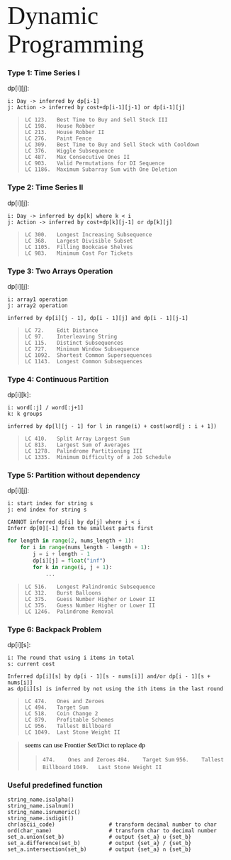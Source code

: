 <span style="font-family:Papyrus; font-size:4em;">Dynamic Programming</span>

### Type 1: Time Series I
dp[i][j]:
```
i: Day -> inferred by dp[i-1]
j: Action -> inferred by cost+dp[i-1][j-1] or dp[i-1][j]
```
>```
> LC 123.   Best Time to Buy and Sell Stock III
> LC 198.   House Robber
> LC 213.   House Robber II
> LC 276.   Paint Fence
> LC 309.   Best Time to Buy and Sell Stock with Cooldown
> LC 376.   Wiggle Subsequence
> LC 487.   Max Consecutive Ones II
> LC 903.   Valid Permutations for DI Sequence
> LC 1186.  Maximum Subarray Sum with One Deletion
>```

### Type 2: Time Series II
dp[i][j]:
```
i: Day -> inferred by dp[k] where k < i
j: Action -> inferred by cost+dp[k][j-1] or dp[k][j]
```
>```
> LC 300.   Longest Increasing Subsequence
> LC 368.   Largest Divisible Subset
> LC 1105.  Filling Bookcase Shelves
> LC 983.   Minimum Cost For Tickets
>```

### Type 3: Two Arrays Operation
dp[i][j]:
```
i: array1 operation
j: array2 operation
```
```
inferred by dp[i][j - 1], dp[i - 1][j] and dp[i - 1][j-1]
```
>```
> LC 72.    Edit Distance
> LC 97.    Interleaving String
> LC 115.   Distinct Subsequences
> LC 727.   Minimum Window Subsequence
> LC 1092.  Shortest Common Supersequences
> LC 1143.  Longest Common Subsequences

### Type 4: Continuous Partition
dp[i][k]:
```
i: word[:j] / word[:j+1]
k: k groups
```
```
inferred by dp[l][j - 1] for l in range(i) + cost(word[j : i + 1])
```
>```
> LC 410.   Split Array Largest Sum
> LC 813.   Largest Sum of Averages
> LC 1278.  Palindrome Partitioning III
> LC 1335.  Minimum Difficulty of a Job Schedule
>```

### Type 5: Partition without dependency
dp[i][j]:
```
i: start index for string s
j: end index for string s
```
```
CANNOT inferred dp[i] by dp[j] where j < i
Inferr dp[0][-1] from the smallest parts first
```
```python
for length in range(2, nums_length + 1):
    for i in range(nums_length - length + 1):
        j = i + length - 1
        dp[i][j] = float("inf")
        for k in range(i, j + 1):
            ...
```
>```
> LC 516.   Longest Palindromic Subsequence
> LC 312.   Burst Balloons
> LC 375.   Guess Number Higher or Lower II
> LC 375.   Guess Number Higher or Lower II
> LC 1246.  Palindrome Removal
>```

### Type 6: Backpack Problem
dp[i][s]:
```
i: The round that using i items in total
s: current cost
```
```
Inferred dp[i][s] by dp[i - 1][s - nums[i]] and/or dp[i - 1][s + nums[i]]
as dp[i][s] is inferred by not using the ith items in the last round
```
>```
> LC 474.   Ones and Zeroes
> LC 494.   Target Sum
> LC 518.   Coin Change 2
> LC 879.   Profitable Schemes
> LC 956.   Tallest Billboard
> LC 1049.  Last Stone Weight II
>```

><span style="font-family:calibri; font-size:15px;color:black">seems can use Frontier Set/Dict to replace dp</span>
>>`474.    Ones and Zeroes`
>>`494.    Target Sum`
>>`956.    Tallest Billboard`
>>`1049.   Last Stone Weight II`

### Useful predefined function
```
string_name.isalpha()
string_name.isalnum()
string_name.isnumeric()
string_name.isdigit()
chr(ascii_code)                 # transform decimal number to char
ord(char_name)                  # transform char to decimal number
set_a.union(set_b)              # output {set_a} ∪ {set_b} 
set_a.difference(set_b)         # output {set_a} / {set_b} 
set_a.intersection(set_b)       # output {set_a} ∩ {set_b} 
```